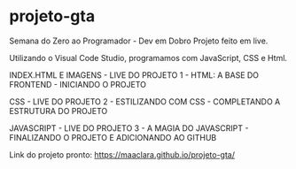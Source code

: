 # projeto-gta
Semana do Zero ao Programador - Dev em Dobro
Projeto feito em live.

Utilizando o Visual Code Studio, programamos com JavaScript, CSS e Html.

INDEX.HTML E IMAGENS - LIVE DO PROJETO 1 - HTML: A BASE DO FRONTEND - INICIANDO O PROJETO

CSS - LIVE DO PROJETO 2 - ESTILIZANDO COM CSS - COMPLETANDO A ESTRUTURA DO PROJETO

JAVASCRIPT - LIVE DO PROJETO 3 - A MAGIA DO JAVASCRIPT - FINALIZANDO O PROJETO E ADICIONANDO AO GITHUB

Link do projeto pronto:
https://maaclara.github.io/projeto-gta/
